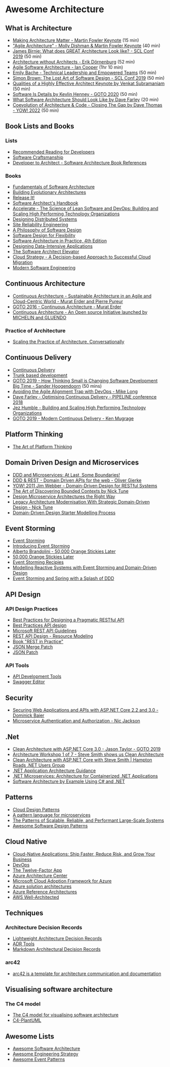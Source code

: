 # Awesome Architecture

## What is Architecture

* [Making Architecture Matter - Martin Fowler Keynote](https://youtu.be/DngAZyWMGR0) (15 min)
* ["Agile Architecture" - Molly Dishman & Martin Fowler Keynote](https://youtu.be/VjKYO6DP3fo) (40 min)
* [James Birnie: What does GREAT Architecture Look like? - SCL Conf 2019](https://youtu.be/LJIfHmYQ6Zs) (50 min)
* [Architecture without Architects - Erik Dörnenburg](https://youtu.be/qVyt3qQ_7TA) (52 min)
* [Agile Software Architecture - Ian Cooper](https://youtu.be/3YCIw3gewFE) (1hr 10 min)
* [Emily Bache - Technical Leadership and Empowered Teams](https://youtu.be/qnujkFY2gKs) (50 min)
* [Simon Brown: The Lost Art of Software Design - SCL Conf 2019](https://youtu.be/qO73yObPYac) (50 min)
* [Qualities of a Highly Effective Architect Keynote by Venkat Subramaniam](https://youtu.be/QeKheNfO3Yg) (50 min)
* [Software Is Details by Kevlin Henney - GOTO 2020](https://youtu.be/kX0prJklhUE) (50 min)
* [What Software Architecture Should Look Like by Dave Farley](https://youtu.be/ElMnHDSFaCw) (20 min)
* [Coevolution of Architecture & Code - Closing The Gap by Dave Thomas - YOW! 2022](https://youtu.be/slGZMTFPElo) (50 min)

## Book Lists and Books

### Lists

* [Recommended Reading for Developers](https://www.fabianmagrini.com/2016/03/recommended-reading-for-developers.html)
* [Software Craftsmanship](https://www.goodreads.com/list/show/8379.Software_Craftsmanship#3735293)
* [Developer to Architect - Software Architecture Book References](https://www.developertoarchitect.com/books.html)

### Books

* [Fundamentals of Software Architecture](https://www.oreilly.com/library/view/fundamentals-of-software/9781492043447/)
* [Building Evolutionary Architectures](https://www.thoughtworks.com/books/building-evolutionary-architectures)
* [Release It!](https://pragprog.com/book/mnee2/release-it-second-edition)
* [Software Architect's Handbook](https://www.packtpub.com/au/application-development/software-architects-handbook)
* [Accelerate - The Science of Lean Software and DevOps: Building and Scaling High Performing Technology Organizations](https://itrevolution.com/book/accelerate/)
* [Designing Distributed Systems](https://azure.microsoft.com/en-au/resources/designing-distributed-systems/)
* [Site Reliability Engineering](https://landing.google.com/sre/books/)
* [A Philosophy of Software Design](https://www.goodreads.com/book/show/43701534-a-philosophy-of-software-design)
* [Software Design for Flexibility](https://mitpress.mit.edu/books/software-design-flexibility)
* [Software Architecture in Practice, 4th Edition](https://www.oreilly.com/library/view/software-architecture-in/9780136885979/)
* [Designing Data-Intensive Applications](https://www.oreilly.com/library/view/designing-data-intensive-applications/9781491903063/)
* [The Software Architect Elevator](https://architectelevator.com/book/)
* [Cloud Strategy - A Decision-based Approach to Successful Cloud Migration](https://architectelevator.com/book/cloudstrategy/)
* [Modern Software Engineering](https://www.davefarley.net/?p=352)

## Continuous Architecture

* [Continuous Architecture - Sustainable Architecture in an Agile and Cloud-Centric World - Murat Erder and Pierre Pureur](https://www.sciencedirect.com/book/9780128032848/continuous-architecture)
* [GOTO 2016 - Continuous Architecture - Murat Erder](https://youtu.be/3xw3a35yLOQ)
* [Continuous Architecture - An Open source Initiative launched by MICHELIN and GLUENDO](https://continuous-architecture.com/)

### Practice of Architecture

* [Scaling the Practice of Architecture, Conversationally](https://martinfowler.com/articles/scaling-architecture-conversationally.html)
  
## Continuous Delivery

* [Continuous Delivery](https://continuousdelivery.com/)
* [Trunk based development](https://trunkbaseddevelopment.com/)
* [GOTO 2019 - How Thinking Small is Changing Software Development Big Time - Sander Hoogendoorn](https://youtu.be/YCQMiFF9QXM) (50 mins)
* [Avoiding the Agile Alignment Trap with DevOps - Mike Long](https://youtu.be/Gu0G7ofsaoA)
* [Dave Farley - Optimising Continuous Delivery - PIPELINE conference 2018](https://youtu.be/gDgAVqkFYWs)
* [Jez Humble - Building and Scaling High Performing Technology Organizations](https://youtu.be/CN6uhzNM4eA)
* [GOTO 2019 - Modern Continuous Delivery - Ken Mugrage](https://youtu.be/w008iz_UwDk)

## Platform Thinking

* [The Art of Platform Thinking](https://www.thoughtworks.com/insights/blog/art-platform-thinking)

## Domain Driven Design and Microservices

* [DDD and Microservices: At Last, Some Boundaries!](https://youtu.be/sFCgXH7DwxM)
* [DDD & REST - Domain Driven APIs for the web - Oliver Gierke](https://youtu.be/NdZqeAAIHzc)
* [YOW! 2011 Jim Webber - Domain-Driven Design for RESTful Systems](https://youtu.be/aQVSzMV8DWc)
* [The Art of Discovering Bounded Contexts by Nick Tune](https://youtu.be/ez9GWESKG4I)
* [Design Microservice Architectures the Right Way](https://youtu.be/j6ow-UemzBc)
* [Legacy Architecture Modernisation With Strategic Domain-Driven Design - Nick Tune](https://medium.com/nick-tune-tech-strategy-blog/legacy-architecture-modernisation-with-strategic-domain-driven-design-3e7c05bb383f)
* [Domain-Driven Design Starter Modelling Process](https://github.com/ddd-crew/ddd-starter-modelling-process)

## Event Storming

* [Event Storming](https://www.eventstorming.com/)
* [Introducing Event Storming](http://ziobrando.blogspot.com/2013/11/introducing-event-storming.html)
* [Alberto Brandolini - 50,000 Orange Stickies Later](https://youtu.be/1i6QYvYhlYQ)
* [50,000 Orange Stickies Later](https://www.slideshare.net/ziobrando/50000-orange-stickies-later)
* [Event Storming Recipies](https://www.slideshare.net/ziobrando/event-storming-recipes)
* [Modelling Reactive Systems with Event Storming and Domain-Driven Design](https://blog.redelastic.com/corporate-arts-crafts-modelling-reactive-systems-with-event-storming-73c6236f5dd7)
* [Event Storming and Spring with a Splash of DDD](https://spring.io/blog/2018/04/11/event-storming-and-spring-with-a-splash-of-ddd)

## API Design

### API Design Practices

* [Best Practices for Designing a Pragmatic RESTful API](https://www.vinaysahni.com/best-practices-for-a-pragmatic-restful-api)
* [Best Practices API design](https://docs.microsoft.com/en-us/azure/architecture/best-practices/api-design)
* [Microsoft REST API Guidelines](https://github.com/Microsoft/api-guidelines/blob/vNext/Guidelines.md)
* [REST API Design - Resource Modeling](https://www.thoughtworks.com/insights/blog/rest-api-design-resource-modeling)
* [Book "REST in Practice"](https://restinpractice.com/book.html)
* [JSON Merge Patch](https://tools.ietf.org/html/rfc7396)
* [JSON Patch](https://tools.ietf.org/html/rfc6902)

### API Tools

* [API Development Tools](https://github.com/yosriady/api-development-tools)
* [Swagger Editor](https://github.com/swagger-api/swagger-editor)

## Security

* [Securing Web Applications and APIs with ASP.NET Core 2.2 and 3.0 - Dominick Baier](https://youtu.be/_GF9GtyBQsA)
* [Microservice Authentication and Authorization - Nic Jackson](https://youtu.be/ZjPF8yZ83Wo)

## .Net

* [Clean Architecture with ASP.NET Core 3.0 - Jason Taylor - GOTO 2019](https://youtu.be/dK4Yb6-LxAk)
* [Architecture Workshop 1 of 7 - Steve Smith shows us Clean Architecture](https://youtu.be/k8cZUW4MS3I)
* [Clean Architecture with ASP.NET Core with Steve Smith | Hampton Roads .NET Users Group](https://youtu.be/tdiOqW4ZYu4)
* [.NET Application Architecture Guidance](https://docs.microsoft.com/en-us/dotnet/architecture/)
* [.NET Microservices: Architecture for Containerized .NET Applications](https://docs.microsoft.com/en-us/dotnet/architecture/microservices/)
* [Software Architecture by Example Using C# and .NET](https://link.springer.com/book/10.1007/978-1-4842-7990-8)

## Patterns

* [Cloud Design Patterns](https://docs.microsoft.com/en-us/azure/architecture/patterns/)
* [A pattern language for microservices](https://microservices.io/patterns/index.html)
* [The Patterns of Scalable, Reliable, and Performant Large-Scale Systems](https://github.com/binhnguyennus/awesome-scalability)
* [Awesome Software Design Patterns](https://github.com/DovAmir/awesome-design-patterns)

## Cloud Native

* [Cloud-Native Applications: Ship Faster, Reduce Risk, and Grow Your Business](https://pivotal.io/cloud-native)
* [DevOps](https://cloud.google.com/devops/)
* [The Twelve-Factor App](https://12factor.net/)
* [Azure Architecture Center](https://docs.microsoft.com/en-us/azure/architecture/)
* [Microsoft Cloud Adoption Framework for Azure](https://docs.microsoft.com/en-us/azure/cloud-adoption-framework/)
* [Azure solution architectures](https://azure.microsoft.com/en-au/solutions/architecture/)
* [Azure Reference Architectures](https://docs.microsoft.com/en-us/azure/architecture/reference-architectures/)
* [AWS Well-Architected](https://aws.amazon.com/architecture/well-architected/)

## Techniques

### Architecture Decision Records

* [Lightweight Architecture Decision Records](https://www.thoughtworks.com/radar/techniques/lightweight-architecture-decision-records)
* [ADR Tools](https://github.com/npryce/adr-tools)
* [Markdown Architectural Decision Records](https://adr.github.io/madr/)

### arc42

* [arc42 is a template for architecture communication and documentation](https://arc42.org/overview/)

## Visualising software architecture

### The C4 model

* [The C4 model for visualising software architecture](https://c4model.com/)
* [C4-PlantUML](https://github.com/RicardoNiepel/C4-PlantUML)

## Awesome Lists

* [Awesome Software Architecture](https://github.com/simskij/awesome-software-architecture)
* [Awesome Engineering Strategy](https://github.com/aleixmorgadas/awesome-engineering-strategy)
* [Awesome Event Patterns](https://github.com/boyney123/awesome-event-patterns)